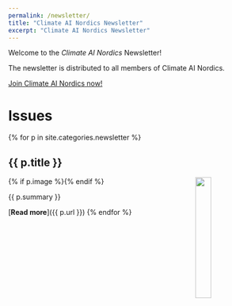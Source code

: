 ```yaml
---
permalink: /newsletter/
title: "Climate AI Nordics Newsletter"
excerpt: "Climate AI Nordics Newsletter"
---
```



Welcome to the _Climate AI Nordics_ Newsletter!

The newsletter is distributed to all members of Climate AI Nordics.

[Join Climate AI Nordics now!](/join/)

# Issues

{% for p in site.categories.newsletter %}
## {{ p.title }}
{% if p.image %}<img src="{{ p.image }}" style="float: right; width: 25%;" />{% endif %}

{{ p.summary }}

[**Read more**]({{ p.url }})
{% endfor %}


